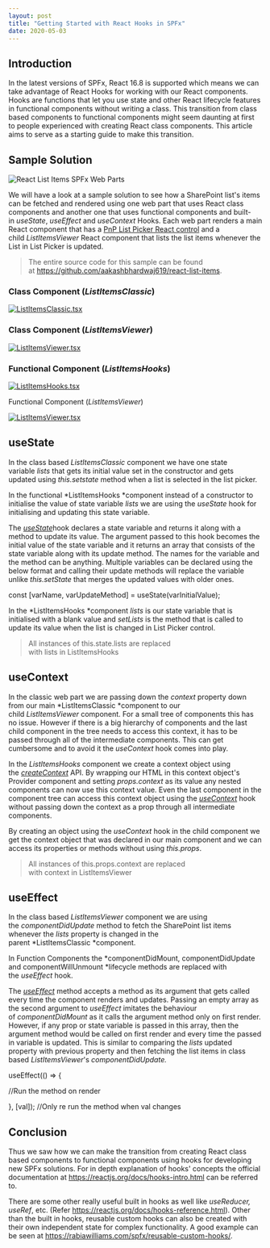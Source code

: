 ```yaml
---
layout: post
title: "Getting Started with React Hooks in SPFx"
date: 2020-05-03
---
```


Introduction
------------

In the latest versions of SPFx, React 16.8 is supported which means we can take advantage of React Hooks for working with our React components. Hooks are functions that let you use state and other React lifecycle features in functional components without writing a class. This transition from class based components to functional components might seem daunting at first to people experienced with creating React class components. This article aims to serve as a starting guide to make this transition.

Sample Solution
---------------

![React List Items SPFx Web Parts](https://media-exp1.licdn.com/dms/image/C5612AQGg8v2KuTL04Q/article-inline_image-shrink_1500_2232/0?e=1596672000&v=beta&t=Aq6qrJF-imBmo1TOSF0MtoYgu_PxIokBPIZVtSbxoCU)

We will have a look at a sample solution to see how a SharePoint list's items can be fetched and rendered using one web part that uses React class components and another one that uses functional components and built-in *useState*, *useEffect* and *useContext* Hooks. Each web part renders a main React component that has a [PnP List Picker React control](https://sharepoint.github.io/sp-dev-fx-controls-react/controls/ListPicker) and a child *ListItemsViewer* React component that lists the list items whenever the List in List Picker is updated.

> The entire source code for this sample can be found at <https://github.com/aakashbhardwaj619/react-list-items>.

### Class Component (*ListItemsClassic*)

[![ListItemsClassic.tsx](https://media-exp1.licdn.com/dms/image/C5612AQFNUU9RCvYkhQ/article-inline_image-shrink_1500_2232/0?e=1596672000&v=beta&t=jRhdfV7YbaYZbu60RbNBoUfmJ2tBtQU91hpmdbvwFX4)](http://github.com/aakashbhardwaj619/react-list-items/blob/master/src/webparts/listItemsClassic/components/ListItemsClassic.tsx)

### Class Component (*ListItemsViewer*)

[![ListItemsViewer.tsx](https://media-exp1.licdn.com/dms/image/C5612AQFI-eMyyGMMQw/article-inline_image-shrink_1500_2232/0?e=1596672000&v=beta&t=AA-GKCmn34hI2RECjWHNy46R402UKx8lGHbPN2ZYWug)](http://github.com/aakashbhardwaj619/react-list-items/blob/master/src/webparts/listItemsClassic/components/ListItemsViewer.tsx)

### Functional Component (*ListItemsHooks*)

[![ListItemsHooks.tsx](https://media-exp1.licdn.com/dms/image/C5612AQFqyUp6AUbl5w/article-inline_image-shrink_1500_2232/0?e=1596672000&v=beta&t=eHzSO5h3XbzR-ZDfRH_cYecfyL__Ix7pbY8JqKRm4C8)](http://github.com/aakashbhardwaj619/react-list-items/blob/master/src/webparts/listItemsHooks/components/ListItemsHooks.tsx)

Functional Component (*ListItemsViewer*)

[![ListItemsViewer.tsx](https://media-exp1.licdn.com/dms/image/C5612AQEkuXlvhJkeRQ/article-inline_image-shrink_1500_2232/0?e=1596672000&v=beta&t=g_sIfL2hLu2tpVkoE4w3sbCMbdNSCf8VgCfoe-E8Dpk)](http://github.com/aakashbhardwaj619/react-list-items/blob/master/src/webparts/listItemsHooks/components/ListItemsViewer.tsx)

useState
--------

In the class based *ListItemsClassic* component we have one state variable *lists* that gets its initial value set in the constructor and gets updated using *this.setstate* method when a list is selected in the list picker.

In the functional *ListItemsHooks *component instead of a constructor to initialise the value of state variable *lists* we are using the *useState* hook for initialising and updating this state variable.

The [*useState*](https://reactjs.org/docs/hooks-state.html)hook declares a state variable and returns it along with a method to update its value. The argument passed to this hook becomes the initial value of the state variable and it returns an array that consists of the state variable along with its update method. The names for the variable and the method can be anything. Multiple variables can be declared using the below format and calling their update methods will replace the variable unlike *this.setState* that merges the updated values with older ones.

const [varName, varUpdateMethod] = useState(varInitialValue);

In the *ListItemsHooks *component *lists* is our state variable that is initialised with a blank value and *setLists* is the method that is called to update its value when the list is changed in List Picker control.

> All instances of this.state.lists are replaced with lists in ListItemsHooks

useContext
----------

In the classic web part we are passing down the *context* property down from our main *ListItemsClassic *component to our child *ListItemsViewer* component. For a small tree of components this has no issue. However if there is a big hierarchy of components and the last child component in the tree needs to access this context, it has to be passed through all of the intermediate components. This can get cumbersome and to avoid it the *useContext* hook comes into play.

In the *ListItemsHooks* component we create a context object using the [*createContext*](https://reactjs.org/docs/context.html#reactcreatecontext) API. By wrapping our HTML in this context object's Provider component and setting *props.context* as its value any nested components can now use this context value. Even the last component in the component tree can access this context object using the [*useContext*](https://reactjs.org/docs/hooks-reference.html#usecontext) hook without passing down the context as a prop through all intermediate components.

By creating an object using the *useContext* hook in the child component we get the context object that was declared in our main component and we can access its properties or methods without using *this.props*.

> All instances of this.props.context are replaced with context in ListItemsViewer

useEffect
---------

In the class based *ListItemsViewer* component we are using the *componentDidUpdate* method to fetch the SharePoint list items whenever the *lists* property is changed in the parent *ListItemsClassic *component.

In Function Components the *componentDidMount, componentDidUpdate and componentWillUnmount *lifecycle methods are replaced with the *useEffect* hook.

The [*useEffect*](https://reactjs.org/docs/hooks-effect.html) method accepts a method as its argument that gets called every time the component renders and updates. Passing an empty array as the second argument to *useEffect* imitates the behaviour of *componentDidMount* as it calls the argument method only on first render. However, if any prop or state variable is passed in this array, then the argument method would be called on first render and every time the passed in variable is updated. This is similar to comparing the *lists* updated property with previous property and then fetching the list items in class based *ListItemsViewer*'s *componentDidUpdate.*

useEffect(() => {

  //Run the method on render

}, [val]); //Only re run the method when val changes

Conclusion
----------

Thus we saw how we can make the transition from creating React class based components to functional components using hooks for developing new SPFx solutions. For in depth explanation of hooks' concepts the official documentation at <https://reactjs.org/docs/hooks-intro.html> can be referred to.

There are some other really useful built in hooks as well like *useReducer, useRef*, etc. (Refer <https://reactjs.org/docs/hooks-reference.html>). Other than the built in hooks, reusable custom hooks can also be created with their own independent state for complex functionality. A good example can be seen at <https://rabiawilliams.com/spfx/reusable-custom-hooks/>.
